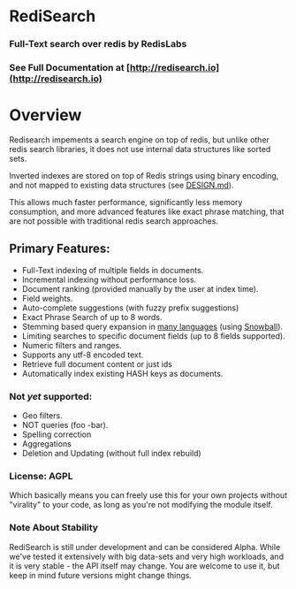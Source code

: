 # RediSearch 

### Full-Text search over redis by RedisLabs

### See Full Documentation at [http://redisearch.io](http://redisearch.io)

# Overview

Redisearch impements a search engine on top of redis, but unlike other redis 
search libraries, it does not use internal data structures like sorted sets.

Inverted indexes are stored on top of Redis strings using binary encoding,
and not mapped to existing data structures (see [DESIGN.md](docs/DESIGN.md)). 

This allows much faster performance, significantly less memory consumption, and
more advanced features like exact phrase matching, that are not possible with 
traditional redis search approaches. 

## Primary Features:

* Full-Text indexing of multiple fields in documents.
* Incremental indexing without performance loss.
* Document ranking (provided manually by the user at index time).
* Field weights.
* Auto-complete suggestions (with fuzzy prefix suggestions)
* Exact Phrase Search of up to 8 words.
* Stemming based query expansion in [many languages](http://redisearch.io/Stemming/) (using [Snowball](http://snowballstem.org/)).
* Limiting searches to specific document fields (up to 8 fields supported).
* Numeric filters and ranges.
* Supports any utf-8 encoded text.
* Retrieve full document content or just ids
* Automatically index existing HASH keys as documents.

### Not *yet* supported:

* Geo filters.
* NOT queries (foo -bar).
* Spelling correction
* Aggregations
* Deletion and Updating (without full index rebuild)

### License: AGPL

Which basically means you can freely use this for your own projects without "virality" to your code,
as long as you're not modifying the module itself.

### Note About Stability

RediSearch is still under development and can be considered Alpha. While we've tested it extensively with big data-sets and very high workloads, and it is very stable - the API itself may change. You are welcome to use it, but keep in mind future versions might change things.
 
